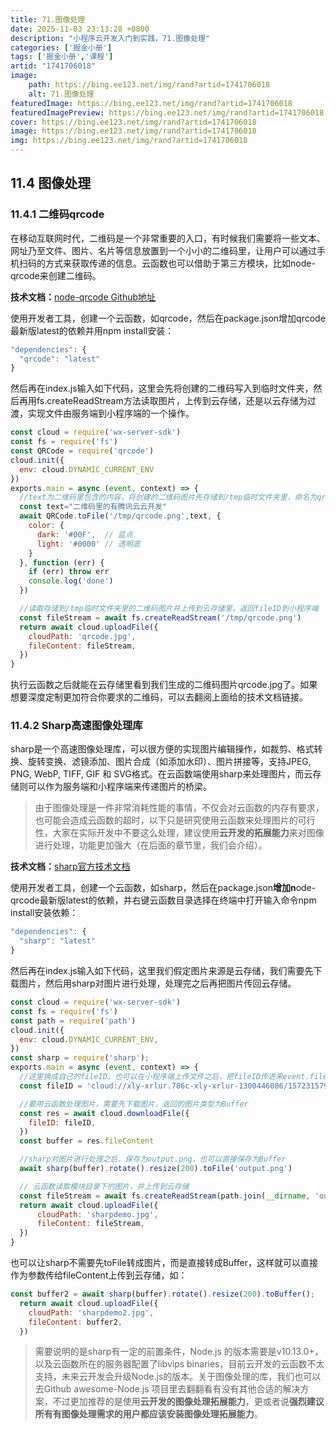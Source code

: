 ```yaml
---
title: 71.图像处理
date: 2025-11-03 23:13:28 +0800
description: "小程序云开发入门到实践，71.图像处理"
categories: ['掘金小册']
tags: ['掘金小册','课程']
artid: "1741706018"
image:
    path: https://bing.ee123.net/img/rand?artid=1741706018
    alt: 71.图像处理
featuredImage: https://bing.ee123.net/img/rand?artid=1741706018
featuredImagePreview: https://bing.ee123.net/img/rand?artid=1741706018
cover: https://bing.ee123.net/img/rand?artid=1741706018
image: https://bing.ee123.net/img/rand?artid=1741706018
img: https://bing.ee123.net/img/rand?artid=1741706018
---
```


## 11.4 图像处理
### 11.4.1 二维码qrcode
在移动互联网时代，二维码是一个非常重要的入口，有时候我们需要将一些文本、网址乃至文件、图片、名片等信息放置到一个小小的二维码里，让用户可以通过手机扫码的方式来获取传递的信息。云函数也可以借助于第三方模块，比如node-qrcode来创建二维码。

**技术文档：**[node-qrcode Github地址](https://github.com/soldair/node-qrcode)

使用开发者工具，创建一个云函数，如qrcode，然后在package.json增加qrcode最新版latest的依赖并用npm install安装：
```javascript
"dependencies": {
  "qrcode": "latest"
}
```
然后再在index.js输入如下代码，这里会先将创建的二维码写入到临时文件夹，然后再用fs.createReadStream方法读取图片，上传到云存储，还是以云存储为过渡，实现文件由服务端到小程序端的一个操作。
```javascript
const cloud = require('wx-server-sdk')
const fs = require('fs')
const QRCode = require('qrcode')
cloud.init({
  env: cloud.DYNAMIC_CURRENT_ENV
})
exports.main = async (event, context) => {
  //text为二维码里包含的内容，将创建的二维码图片先存储到/tmp临时文件夹里，命名为qrcode.png
  const text="二维码里的有腾讯云云开发"
  await QRCode.toFile('/tmp/qrcode.png',text, {
    color: {
      dark: '#00F',  // 蓝点
      light: '#0000' // 透明底
    }
  }, function (err) {
    if (err) throw err
    console.log('done')
  })

  //读取存储到/tmp临时文件夹里的二维码图片并上传到云存储里，返回fileID到小程序端
  const fileStream = await fs.createReadStream('/tmp/qrcode.png')
  return await cloud.uploadFile({
    cloudPath: 'qrcode.jpg',
    fileContent: fileStream,
  }) 
}
```
执行云函数之后就能在云存储里看到我们生成的二维码图片qrcode.jpg了。如果想要深度定制更加符合你要求的二维码，可以去翻阅上面给的技术文档链接。

### 11.4.2 Sharp高速图像处理库
sharp是一个高速图像处理库，可以很方便的实现图片编辑操作，如裁剪、格式转换、旋转变换、滤镜添加、图片合成（如添加水印）、图片拼接等，支持JPEG, PNG, WebP, TIFF, GIF 和 SVG格式。在云函数端使用sharp来处理图片，而云存储则可以作为服务端和小程序端来传递图片的桥梁。
>由于图像处理是一件非常消耗性能的事情，不仅会对云函数的内存有要求，也可能会造成云函数的超时，以下只是研究使用云函数来处理图片的可行性，大家在实际开发中不要这么处理，建议使用**云开发的拓展能力**来对图像进行处理，功能更加强大（在后面的章节里，我们会介绍）。

**技术文档：**[sharp官方技术文档](https://sharp.pixelplumbing.com/en/stable/)

使用开发者工具，创建一个云函数，如sharp，然后在package.json**增加n**ode-qrcode最新版latest的依赖，并右键云函数目录选择在终端中打开输入命令npm install安装依赖：
```javascript
"dependencies": {
  "sharp": "latest"
}
```
然后再在index.js输入如下代码，这里我们假定图片来源是云存储，我们需要先下载图片，然后用sharp对图片进行处理，处理完之后再把图片传回云存储。
```javascript
const cloud = require('wx-server-sdk')
const fs = require('fs')
const path = require('path')
cloud.init({
  env: cloud.DYNAMIC_CURRENT_ENV,
})
const sharp = require('sharp');
exports.main = async (event, context) => {
  //这里换成自己的fileID，也可以在小程序端上传文件之后，把fileID传进来event.fileID
  const fileID = 'cloud://xly-xrlur.786c-xly-xrlur-1300446086/1572315793628-366.png'

  //要用云函数处理图片，需要先下载图片，返回的图片类型为Buffer
  const res = await cloud.downloadFile({
    fileID: fileID,
  })
  const buffer = res.fileContent  

  //sharp对图片进行处理之后，保存为output.png，也可以直接保存为Buffer
  await sharp(buffer).rotate().resize(200).toFile('output.png')

  // 云函数读取模块目录下的图片，并上传到云存储
  const fileStream = await fs.createReadStream(path.join(__dirname, 'output.png'))
  return await cloud.uploadFile({
      cloudPath: 'sharpdemo.jpg',
      fileContent: fileStream,
  })  
}
```
也可以让sharp不需要先toFile转成图片，而是直接转成Buffer，这样就可以直接作为参数传给fileContent上传到云存储，如：
```javascript
const buffer2 = await sharp(buffer).rotate().resize(200).toBuffer();
  return await cloud.uploadFile({
    cloudPath: 'sharpdemo2.jpg',
    fileContent: buffer2,
  })
```
>需要说明的是sharp有一定的前置条件，Node.js 的版本需要是v10.13.0+，以及云函数所在的服务器配置了libvips binaries，目前云开发的云函数不太支持，未来云开发会升级Node.js的版本。关于图像处理的库，我们也可以去Github awesome-Node.js 项目里去翻翻看有没有其他合适的解决方案，不过更加推荐的是使用**云开发的图像处理拓展能力**，更或者说**强烈建议所有有图像处理需求的用户都应该安装图像处理拓展能力**。
